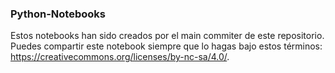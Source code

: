 ### Python-Notebooks

Estos notebooks han sido creados por el main commiter de este repositorio. Puedes compartir este notebook siempre que lo hagas bajo estos términos: https://creativecommons.org/licenses/by-nc-sa/4.0/.
